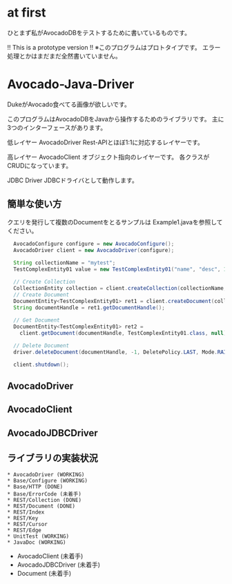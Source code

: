 # at first

ひとまず私がAvocadoDBをテストするために書いているものです。

!! This is a prototype version !!
※このプログラムはプロトタイプです。
エラー処理とかはまだまだ全然書いていません。

# Avocado-Java-Driver

 DukeがAvocado食べてる画像が欲しいです。

このプログラムはAvocadoDBをJavaから操作するためのライブラリです。
主に3つのインターフェースがあります。

低レイヤー
  AvocadoDriver
    Rest-APIとほぼ1:1に対応するレイヤーです。

高レイヤー
  AvocadoClient
    オブジェクト指向のレイヤーです。
    各クラスがCRUDになっています。
    
JDBC Driver
  JDBCドライバとして動作します。

## 簡単な使い方

クエリを発行して複数のDocumentをとるサンプルは
Example1.javaを参照してください。

``` Java
  AvocadoConfigure configure = new AvocadoConfigure();
  AvocadoDriver client = new AvocadoDriver(configure);
  
  String collectionName = "mytest";
  TestComplexEntity01 value = new TestComplexEntity01("name", "desc", 10); // any POJO class

  // Create Collection
  CollectionEntity collection = client.createCollection(collectionName, false, Mode.DUP_GET);
  // Create Document
  DocumentEntity<TestComplexEntity01> ret1 = client.createDocument(collectionName, value, null, null, null);
  String documentHandle = ret1.getDocumentHandle();
  
  // Get Document
  DocumentEntity<TestComplexEntity01> ret2 =
    client.getDocument(documentHandle, TestComplexEntity01.class, null);

  // Delete Document
  driver.deleteDocument(documentHandle, -1, DeletePolicy.LAST, Mode.RAISE_ERROR);  

  client.shutdown();
```

## AvocadoDriver
## AvocadoClient
## AvocadoJDBCDriver

## ライブラリの実装状況
    * AvocadoDriver (WORKING)
    * Base/Configure (WORKING)
    * Base/HTTP (DONE)
    * Base/ErrorCode (未着手)
    * REST/Collection (DONE)
    * REST/Document (DONE)
    * REST/Index
    * REST/Key
    * REST/Cursor
    * REST/Edge
    * UnitTest (WORKING)
    * JavaDoc (WORKING)
* AvocadoClient (未着手)
* AvocadoJDBCDriver (未着手)
* Document (未着手)


